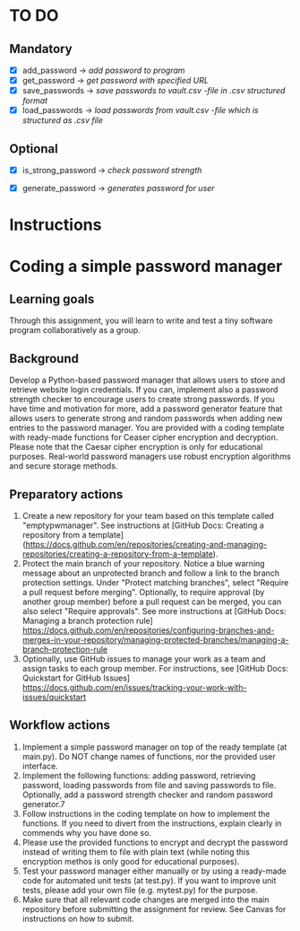 # TO DO

## Mandatory


- [x] add_password -> _add password to program_
- [x] get_password -> _get password with specified URL_
- [x] save_passwords -> _save passwords to vault.csv -file in .csv structured format_
- [x] load_passwords -> _load passwords from vault.csv -file which is structured as .csv file_

## Optional

- [x] is_strong_password -> _check password strength_
- [x] generate_password -> _generates password for user_





# Instructions

# Coding a simple password manager

## Learning goals

Through this assignment,  you will learn to write and test a tiny software program collaboratively as a group.

## Background 

Develop a Python-based password manager that allows users to store and retrieve website login credentials. If you can, implement also a password strength checker to encourage users to create strong passwords. If you have time and motivation for more, add a password generator feature that allows users to generate strong and random passwords when adding new entries to the password manager.  You are provided with a coding template with ready-made functions for Ceaser cipher encryption and decryption.  Please note that the Caesar cipher encryption is only for educational purposes. Real-world password managers use robust encryption algorithms and secure storage methods.

## Preparatory actions

1. Create a new repository for your team based on this template called "emptypwmanager". See instructions at [GitHub Docs: Creating a repository from a template] (https://docs.github.com/en/repositories/creating-and-managing-repositories/creating-a-repository-from-a-template).
2. Protect the main branch of your repository. Notice a blue warning message about an unprotected branch and follow a link to the branch protection settings. Under "Protect matching branches", select "Require a pull request before merging". Optionally, to require approval (by another group member) before a pull request can be merged, you can also select "Require approvals". See more instructions at [GitHub Docs: Managing a branch protection rule] https://docs.github.com/en/repositories/configuring-branches-and-merges-in-your-repository/managing-protected-branches/managing-a-branch-protection-rule
3. Optionally, use GitHub issues to manage your work as a team and assign tasks to each group member.  For instructions, see [GitHub Docs: Quickstart for GitHub Issues]  https://docs.github.com/en/issues/tracking-your-work-with-issues/quickstart

## Workflow actions

1.  Implement a simple password manager on top of the ready template (at main.py). Do NOT change names of functions, nor the provided user interface.
2.  Implement the following functions: adding password, retrieving password, loading passwords from file and saving passwords to file. Optionally, add a password strength checker and random password generator.7
3.  Follow instructions in the coding template on how to implement the functions. If you need to divert from the instructions, explain clearly in commends why you have done so.
4.	Please use the provided functions to encrypt and decrypt the password instead of writing them to file with plain text (while noting this encryption methos is only good for educational purposes).
5.  Test your password manager either manually or by using a ready-made code for automated unit tests (at test.py).  If you want to improve unit tests, please add your own file (e.g. mytest.py) for the purpose.
6.  Make sure that all relevant code changes are merged into the main repository before submitting the assignment for review. See Canvas for instructions on how to submit.
